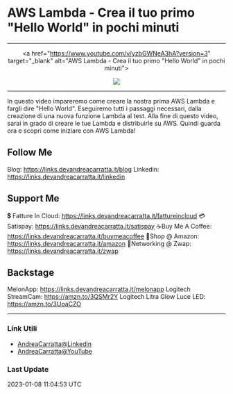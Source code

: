 # AWS Lambda - Crea il tuo primo "Hello World" in pochi minuti
 
<hr />
 
<div align="center">

<a href="https://www.youtube.com/v/yzbGWNeA3hA?version=3" target="_blank" alt="AWS Lambda - Crea il tuo primo "Hello World" in pochi minuti">

<img src="https://img.youtube.com/vi/yzbGWNeA3hA/0.jpg" />

</a>

</div>
 
<hr />
 
In questo video impareremo come creare la nostra prima AWS Lambda e fargli dire "Hello World". Eseguiremo tutti i passaggi necessari, dalla creazione di una nuova funzione Lambda al test. Alla fine di questo video, sarai in grado di creare le tue Lambda e distribuirle su AWS. Quindi guarda ora e scopri come iniziare con AWS Lambda!




## Follow Me


Blog: https://links.devandreacarratta.it/blog 
Linkedin: https://links.devandreacarratta.it/linkedin


## Support Me 


💲 Fatture In Cloud: https://links.devandreacarratta.it/fattureincloud
💳Satispay: https://links.devandreacarratta.it/satispay
☕Buy Me A Coffee: https://links.devandreacarratta.it/buymeacoffee
🛒Shop @ Amazon: https://links.devandreacarratta.it/amazon
🤝Networking @ Zwap: https://links.devandreacarratta.it/zwap


## Backstage
MelonApp: https://links.devandreacarratta.it/melonapp
Logitech StreamCam: https://amzn.to/3QSMr2Y
Logitech Litra Glow Luce LED: https://amzn.to/3UoaCZO
 
<hr />
 
### Link Utili
- [AndreaCarratta@Linkedin](https://links.devandreacarratta.it/linkedin)
- [AndreaCarratta@YouTube](https://links.devandreacarratta.it/youtube)
### Last Update
2023-01-08 11:04:53 UTC
